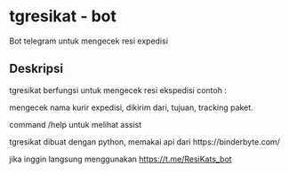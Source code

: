 # tgresikat - bot
Bot telegram untuk mengecek resi expedisi

## Deskripsi
<p>tgresikat berfungsi untuk mengecek resi ekspedisi contoh :
<p>mengecek nama kurir expedisi, dikirim dari, tujuan, tracking paket.</p>
<p>command /help untuk melihat assist</p>
<p>tgresikat dibuat dengan python, memakai api dari https://binderbyte.com/</p>

jika inggin langsung menggunakan https://t.me/ResiKats_bot
